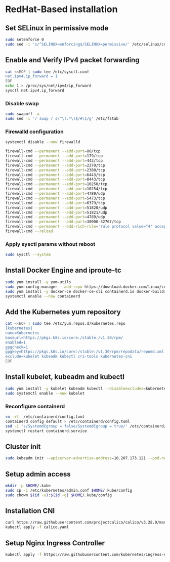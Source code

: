 # RedHat-Based installation

## Set SELinux in permissive mode

```sh
sudo setenforce 0
sudo sed -i 's/^SELINUX=enforcing$/SELINUX=permissive/' /etc/selinux/config
```
## Enable and Verify IPv4 packet forwarding

```sh
cat <<EOF | sudo tee /etc/sysctl.conf
net.ipv4.ip_forward = 1
EOF
echo 1 > /proc/sys/net/ipv4/ip_forward
sysctl net.ipv4.ip_forward
```
### Disable swap

```sh
sudo swapoff -a
sudo sed -i '/ swap / s/^\(.*\)$/#\1/g' /etc/fstab
```

### Firewalld configuration

```sh
systemctl disable --now firewalld
```

```sh
firewall-cmd --permanent --add-port=80/tcp
firewall-cmd --permanent --add-port=179/tcp
firewall-cmd --permanent --add-port=443/tcp
firewall-cmd --permanent --add-port=2379/tcp
firewall-cmd --permanent --add-port=2380/tcp
firewall-cmd --permanent --add-port=6443/tcp
firewall-cmd --permanent --add-port=8443/tcp
firewall-cmd --permanent --add-port=10250/tcp
firewall-cmd --permanent --add-port=10254/tcp
firewall-cmd --permanent --add-port=4789/udp
firewall-cmd --permanent --add-port=5473/tcp
firewall-cmd --permanent --add-port=6379/tcp
firewall-cmd --permanent --add-port=51820/udp
firewall-cmd --permanent --add-port=51821/udp
firewall-cmd --permanent --add-port=4789/udp
firewall-cmd --permanent --add-port=30000-32767/tcp
firewall-cmd --permanent --add-rich-rule='rule protocol value="4" accept'
firewall-cmd --reload
```


### Apply sysctl params without reboot
```sh
sudo sysctl --system
```
## Install Docker Engine and iproute-tc

```sh
sudo yum install -y yum-utils
sudo yum-config-manager --add-repo https://download.docker.com/linux/centos/docker-ce.repo
sudo yum install -y docker-ce docker-ce-cli containerd.io docker-buildx-plugin docker-compose-plugin iproute-tc
systemctl enable --now containerd
```

## Add the Kubernetes yum repository

```sh
cat <<EOF | sudo tee /etc/yum.repos.d/kubernetes.repo
[kubernetes]
name=Kubernetes
baseurl=https://pkgs.k8s.io/core:/stable:/v1.30/rpm/
enabled=1
gpgcheck=1
gpgkey=https://pkgs.k8s.io/core:/stable:/v1.30/rpm/repodata/repomd.xml.key
exclude=kubelet kubeadm kubectl cri-tools kubernetes-cni
EOF
```

## Install kubelet, kubeadm and kubectl

```sh
sudo yum install -y kubelet kubeadm kubectl --disableexcludes=kubernetes
sudo systemctl enable --now kubelet
```

### Reconfigure containerd

```sh
rm -rf  /etc/containerd/config.toml
containerd config default > /etc/containerd/config.toml
sed -i 's/SystemdCgroup = false/SystemdCgroup = true/' /etc/containerd/config.toml
systemctl restart containerd.service
```

## Cluster init

```sh
sudo kubeadm init --apiserver-advertise-address=10.207.173.121 --pod-network-cidr=10.244.0.0/16 --control-plane-endpoint=10.207.173.247 --v=5
```
## Setup admin access

```sh
mkdir -p $HOME/.kube
sudo cp -i /etc/kubernetes/admin.conf $HOME/.kube/config
sudo chown $(id -u):$(id -g) $HOME/.kube/config
```
## Installation CNI

```sh
curl https://raw.githubusercontent.com/projectcalico/calico/v3.28.0/manifests/calico.yaml -O
kubectl apply -f calico.yaml
```

## Setup Nginx Ingress Controller

```sh
kubectl apply -f https://raw.githubusercontent.com/kubernetes/ingress-nginx/controller-v1.10.1/deploy/static/provider/baremetal/deploy.yaml
```

